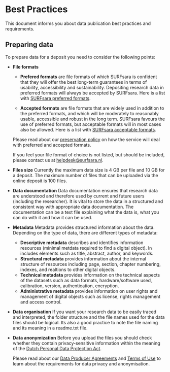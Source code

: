# Best Practices

This document informs you about data publication best practices and requirements.

## <a name="preparing-data"></a> Preparing data

To prepare data for a deposit you need to consider the following points:

- **File formats**
	- **Prefered formats** are file formats of which SURFsara is confident that they will offer the best long-term guarantees in terms of usability, accessibility and sustainability. Depositing research data in preferred formats will always be accepted by SURFsara. Here is a list with [SURFsara preferred formats](http://datasupport.researchdata.nl/en/start-de-cursus/iii-onderzoeksfase/dataformaten/preferred-formats/).

	- **Accepted formats** are file formats that are widely used in addition to the preferred formats, and which will be moderately to reasonably usable, accessible and robust in the long term. SURFsara favours the use of preferred formats, but acceptable formats will in most cases also be allowed. Here is a list with [SURFsara acceptable formats](http://datasupport.researchdata.nl/en/start-de-cursus/iii-onderzoeksfase/dataformaten/preferred-formats/).

    Please read about our [preservation policy](https://repository.surfsara.nl/docs/preservation-policy) on how the service will deal with preferred and accepted formats.

    If you feel your file format of choice is not listed, but should be included, please contact us at [helpdesk@surfsara.nl](mailto:helpdesk@surfsara.nl).

- **Files size**
	Currently the maximum data size is 4 GB per file and 10 GB for a deposit. The maximum number of files that can be uploaded via the online deposit is 100 files.

- **Data documentation**
	Data documentation ensures that research data are understood and therefore used by current and future users (including the researcher). It is vital to store the data in a structured and consistent way with appropriate data documentation. The documentation can be a text file explaining what the data is, what you can do with it and how it can be used.

- **Metadata**
	Metadata provides structured information about the data. Depending on the type of data, there are different types of metadata:

	- **Descriptive metadata** describes and identifies information resources (minimal metdata required to find a digital object). In includes elements such as title, abstract, author, and keywords.
	- **Structural metadata** provides information about the internal structure of resources including page, section, chapter numbering, indexes, and realtions to other digital objects.
	- **Technical metadata** provides information on the technical aspects of the datasets	 such as data formats, hardware/software used, calibration, version, authentication, encryption.
	- **Administrative metadata**	provides information on user rights and management of digital objects such as license, rights management and access control.

- **Data organisation**
	If you want your research data to be easily traced and interpreted, the folder structure and the file names used for the data files should be logical. Its also a good practice to note the file naming and its meaning in a readme.txt file.

- **Data anonymization**
    Before you upload the files you should check whether they contain privacy-sensitive information within the meaning of the [Dutch Personal Data Protection Act](http://www.coe.int/t/dghl/standardsetting/dataprotection/national%20laws/NL_DP_LAW.pdf).

    Please read about our [Data Producer Agreements](https://repository.surfsara.nl/docs/data-producer) and [Terms of Use](https://repository.surfsara.nl/docs/terms) to learn about the requirements for data privacy and anonymisation.
